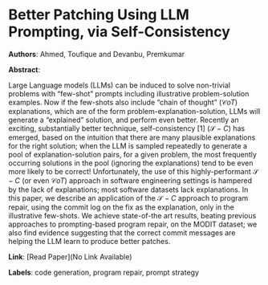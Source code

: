# Better Patching Using LLM Prompting, via Self-Consistency

**Authors**: Ahmed, Toufique and Devanbu, Premkumar

**Abstract**:

Large Language models (LLMs) can be induced to solve non-trivial problems with “few-shot” prompts including illustrative problem-solution examples. Now if the few-shots also include “chain of thought” ($\mathcal{C}oT$) explanations, which are of the form problem-explanation-solution, LLMs will generate a “explained” solution, and perform even better. Recently an exciting, substantially better technique, self-consistency [1] ($\mathcal{S}-C$) has emerged, based on the intuition that there are many plausible explanations for the right solution; when the LLM is sampled repeatedly to generate a pool of explanation-solution pairs, for a given problem, the most frequently occurring solutions in the pool (ignoring the explanations) tend to be even more likely to be correct! Unfortunately, the use of this highly-performant $\mathcal{S}-C$ (or even $\mathcal{C}oT$) approach in software engineering settings is hampered by the lack of explanations; most software datasets lack explanations. In this paper, we describe an application of the $\mathcal{S}-C$ approach to program repair, using the commit log on the fix as the explanation, only in the illustrative few-shots. We achieve state-of-the art results, beating previous approaches to prompting-based program repair, on the MODIT dataset; we also find evidence suggesting that the correct commit messages are helping the LLM learn to produce better patches.

**Link**: [Read Paper](No Link Available)

**Labels**: code generation, program repair, prompt strategy
